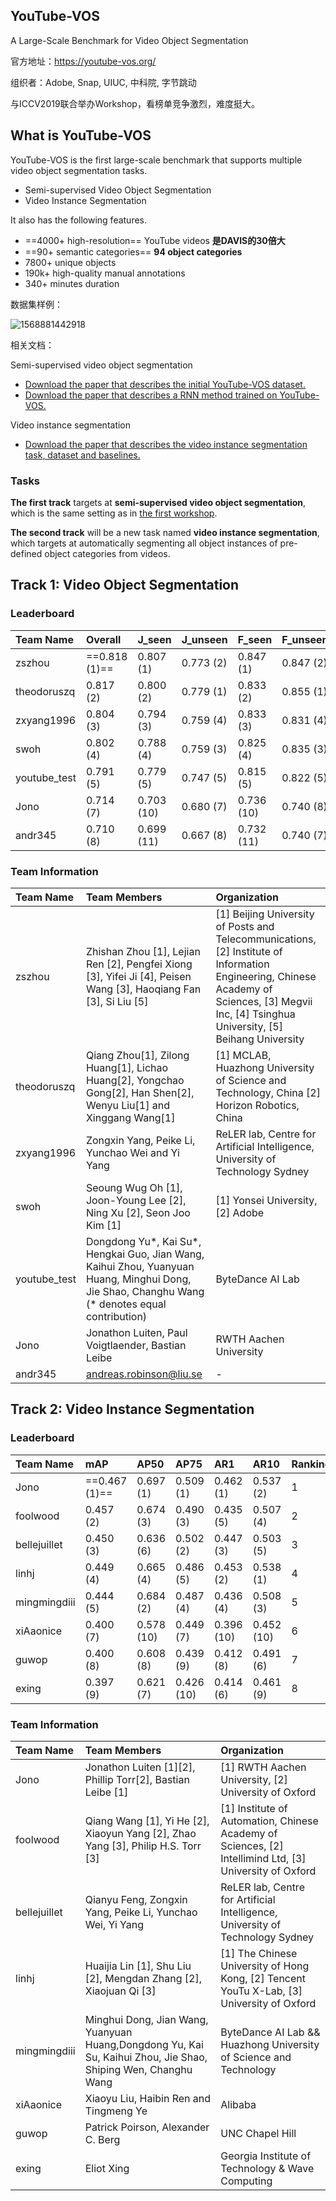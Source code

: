 ## YouTube-VOS

A Large-Scale Benchmark for Video Object Segmentation

官方地址：https://youtube-vos.org/

组织者：Adobe, Snap, UIUC, 中科院, 字节跳动

与ICCV2019联合举办Workshop，看榜单竞争激烈，难度挺大。



## What is YouTube-VOS

YouTube-VOS is the first large-scale benchmark that supports multiple video object segmentation tasks.

- Semi-supervised Video Object Segmentation
- Video Instance Segmentation

It also has the following features.

- ==4000+ high-resolution== YouTube videos  **是DAVIS的30倍大**
- ==90+ semantic categories==  **94 object categories**
- 7800+ unique objects
- 190k+ high-quality manual annotations
- 340+ minutes duration



数据集样例：

![1568881442918](D:\Notes\raw_images\1568881442918.png)



相关文档：

Semi-supervised video object segmentation

- [Download the paper that describes the initial YouTube-VOS dataset.](https://arxiv.org/abs/1809.03327)
- [Download the paper that describes a RNN method trained on YouTube-VOS.](https://arxiv.org/abs/1809.00461)

Video instance segmentation

- [Download the paper that describes the video instance segmentation task, dataset and baselines.](https://arxiv.org/abs/1905.04804)



### Tasks

**The first track** targets at **semi-supervised video object segmentation**, which is the same setting as in [the first workshop](https://youtube-vos.org/challenge/2018/). 

**The second track** will be a new task named **video instance segmentation**, which targets at automatically segmenting all object instances of pre-defined object categories from videos.



## Track 1: Video Object Segmentation

### Leaderboard

| Team Name    | Overall       | J_seen     | J_unseen  | F_seen     | F_unseen  | Ranking |
| :----------- | :------------ | :--------- | :-------- | :--------- | :-------- | :------ |
| zszhou       | ==0.818 (1)== | 0.807 (1)  | 0.773 (2) | 0.847 (1)  | 0.847 (2) | 1       |
| theodoruszq  | 0.817 (2)     | 0.800 (2)  | 0.779 (1) | 0.833 (2)  | 0.855 (1) | 2       |
| zxyang1996   | 0.804 (3)     | 0.794 (3)  | 0.759 (4) | 0.833 (3)  | 0.831 (4) | 3       |
| swoh         | 0.802 (4)     | 0.788 (4)  | 0.759 (3) | 0.825 (4)  | 0.835 (3) | 4       |
| youtube_test | 0.791 (5)     | 0.779 (5)  | 0.747 (5) | 0.815 (5)  | 0.822 (5) | 5       |
| Jono         | 0.714 (7)     | 0.703 (10) | 0.680 (7) | 0.736 (10) | 0.740 (8) | 6       |
| andr345      | 0.710 (8)     | 0.699 (11) | 0.667 (8) | 0.732 (11) | 0.740 (7) | 7       |

### Team Information

| Team Name    | Team Members                                                 | Organization                                                 |
| :----------- | :----------------------------------------------------------- | :----------------------------------------------------------- |
| zszhou       | Zhishan Zhou [1], Lejian Ren [2], Pengfei Xiong [3], Yifei Ji [4], Peisen Wang [3], Haoqiang Fan [3], Si Liu [5] | [1] Beijing University of Posts and Telecommunications, [2] Institute of Information Engineering, Chinese Academy of Sciences, [3] Megvii Inc, [4] Tsinghua University, [5] Beihang University |
| theodoruszq  | Qiang Zhou[1], Zilong Huang[1], Lichao Huang[2], Yongchao Gong[2], Han Shen[2], Wenyu Liu[1] and Xinggang Wang[1] | [1] MCLAB, Huazhong University of Science and Technology, China [2] Horizon Robotics, China |
| zxyang1996   | Zongxin Yang, Peike Li, Yunchao Wei and Yi Yang              | ReLER lab, Centre for Artificial Intelligence, University of Technology Sydney |
| swoh         | Seoung Wug Oh [1], Joon-Young Lee [2], Ning Xu [2], Seon Joo Kim [1] | [1] Yonsei University, [2] Adobe                             |
| youtube_test | Dongdong Yu*, Kai Su*, Hengkai Guo, Jian Wang, Kaihui Zhou, Yuanyuan Huang, Minghui Dong, Jie Shao, Changhu Wang (* denotes equal contribution) | ByteDance AI Lab                                             |
| Jono         | Jonathon Luiten, Paul Voigtlaender, Bastian Leibe            | RWTH Aachen University                                       |
| andr345      | andreas.robinson@liu.se                                      | -                                                            |



## Track 2: Video Instance Segmentation

### Leaderboard

| Team Name    | mAP           | AP50       | AP75       | AR1        | AR10       | Ranking |
| :----------- | :------------ | :--------- | :--------- | :--------- | :--------- | :------ |
| Jono         | ==0.467 (1)== | 0.697 (1)  | 0.509 (1)  | 0.462 (1)  | 0.537 (2)  | 1       |
| foolwood     | 0.457 (2)     | 0.674 (3)  | 0.490 (3)  | 0.435 (5)  | 0.507 (4)  | 2       |
| bellejuillet | 0.450 (3)     | 0.636 (6)  | 0.502 (2)  | 0.447 (3)  | 0.503 (5)  | 3       |
| linhj        | 0.449 (4)     | 0.665 (4)  | 0.486 (5)  | 0.453 (2)  | 0.538 (1)  | 4       |
| mingmingdiii | 0.444 (5)     | 0.684 (2)  | 0.487 (4)  | 0.436 (4)  | 0.508 (3)  | 5       |
| xiAaonice    | 0.400 (7)     | 0.578 (10) | 0.449 (7)  | 0.396 (10) | 0.452 (10) | 6       |
| guwop        | 0.400 (8)     | 0.608 (8)  | 0.439 (9)  | 0.412 (8)  | 0.491 (6)  | 7       |
| exing        | 0.397 (9)     | 0.621 (7)  | 0.426 (10) | 0.414 (6)  | 0.461 (9)  | 8       |

### Team Information

| Team Name    | Team Members                                                 | Organization                                                 |
| :----------- | :----------------------------------------------------------- | :----------------------------------------------------------- |
| Jono         | Jonathon Luiten [1][2], Phillip Torr[2], Bastian Leibe [1]   | [1] RWTH Aachen University, [2] University of Oxford         |
| foolwood     | Qiang Wang [1], Yi He [2], Xiaoyun Yang [2], Zhao Yang [3], Philip H.S. Torr [3] | [1] Institute of Automation, Chinese Academy of Sciences, [2] Intellimind Ltd, [3] University of Oxford |
| bellejuillet | Qianyu Feng, Zongxin Yang, Peike Li, Yunchao Wei, Yi Yang    | ReLER lab, Centre for Artificial Intelligence, University of Technology Sydney |
| linhj        | Huaijia Lin [1], Shu Liu [2], Mengdan Zhang [2], Xiaojuan Qi [3] | [1] The Chinese University of Hong Kong, [2] Tencent YouTu X-Lab, [3] University of Oxford |
| mingmingdiii | Minghui Dong, Jian Wang, Yuanyuan Huang,Dongdong Yu, Kai Su, Kaihui Zhou, Jie Shao, Shiping Wen, Changhu Wang | ByteDance AI Lab && Huazhong University of Science and Technology |
| xiAaonice    | Xiaoyu Liu, Haibin Ren and Tingmeng Ye                       | Alibaba                                                      |
| guwop        | Patrick Poirson, Alexander C. Berg                           | UNC Chapel Hill                                              |
| exing        | Eliot Xing                                                   | Georgia Institute of Technology & Wave Computing             |